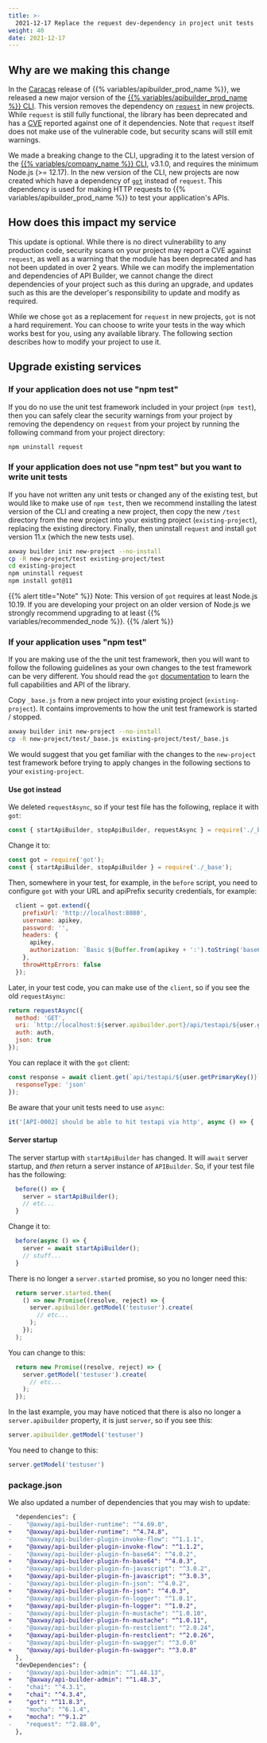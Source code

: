 ```yaml
---
title: >-
  2021-12-17 Replace the request dev-dependency in project unit tests
weight: 40
date: 2021-12-17
---
```

## Why are we making this change

In the [Caracas](/docs/release_notes/caracas) release of {{% variables/apibuilder_prod_name %}}, we released a new major version of the [{{% variables/apibuilder_prod_name %}} CLI](/docs/developer_guide/cli). This version removes the dependency on [`request`](https://www.npmjs.com/package/request) in new projects. While `request` is still fully functional, the library has been deprecated and has a [CVE](https://nvd.nist.gov/vuln/detail/CVE-2021-3918) reported against one of it dependencies. Note that `request` itself does not make use of the vulnerable code, but security scans will still emit warnings.

We made a breaking change to the CLI, upgrading it to the latest version of the [{{% variables/company_name %}} CLI](https://docs.axway.com/bundle/axwaycli-open-docs/page/docs/index.html), v3.1.0, and requires the minimum Node.js (>= 12.17). In the new version of the CLI, new projects are now created which have a dependency of [`got`](https://www.npmjs.com/package/got) instead of `request`. This dependency is used for making HTTP requests to {{% variables/apibuilder_prod_name %}} to test your application's APIs.

## How does this impact my service

This update is optional. While there is no direct vulnerability to any production code, security scans on your project may report a CVE against `request`, as well as a warning that the module has been deprecated and has not been updated in over 2 years. While we can modify the implementation and dependencies of API Builder, we cannot change the direct dependencies of your project such as this during an upgrade, and updates such as this are the developer's responsibility to update and modify as required.

While we chose `got` as a replacement for `request` in new projects, `got` is not a hard requirement. You can choose to write your tests in the way which works best for you, using any available library. The following section describes how to modify your project to use it.

## Upgrade existing services

### If your application does not use "npm test"

If you do no use the unit test framework included in your project (`npm test`), then you can safely clear the security warnings from your project by removing the dependency on `request` from your project by running the following command from your project directory:

```bash
npm uninstall request
```

### If your application does not use "npm test" but you want to write unit tests

If you have not written any unit tests or changed any of the existing test, but would like to make use of `npm test`, then we recommend installing the latest version of the CLI and creating a new project, then copy the new `/test` directory from the new project into your existing project (`existing-project`), replacing the existing directory. Finally, then uninstall `request` and install `got` version 11.x (which the new tests use).

```bash
axway builder init new-project --no-install
cp -R new-project/test existing-project/test
cd existing-project
npm uninstall request
npm install got@11
```

{{% alert title="Note" %}}
Note: This version of `got` requires at least Node.js 10.19. If you are developing your project on an older version of Node.js we strongly recommend upgrading to at least {{% variables/recommended_node %}}.
{{% /alert %}}

### If your application uses "npm test"

If you are making use of the the unit test framework, then you will want to follow the following guidelines as your own changes to the test framework can be very different. You should read the `got` [documentation](https://github.com/sindresorhus/got/blob/HEAD/documentation/1-promise.md) to learn the full capabilities and API of the library.

Copy `_base.js` from a new project into your existing project (`existing-project`). It contains improvements to how the unit test framework is started / stopped.

```bash
axway builder init new-project --no-install
cp -R new-project/test/_base.js existing-project/test/_base.js
```

We would suggest that you get familiar with the changes to the `new-project` test framework before trying to apply changes in the following sections to your `existing-project`.

#### Use got instead

We deleted `requestAsync`, so if your test file has the following, replace it with `got`:
```js
const { startApiBuilder, stopApiBuilder, requestAsync } = require('./_base');
```

Change it to:
```js
const got = require('got');
const { startApiBuilder, stopApiBuilder } = require('./_base');
```

Then, somewhere in your test, for example, in the `before` script, you need to configure `got` with your URL and apiPrefix security credentials, for example:

```js
  client = got.extend({
    prefixUrl: 'http://localhost:8080',
    username: apikey,
    password: '',
    headers: {
      apikey,
      authorization: `Basic ${Buffer.from(apikey + ':').toString('base64')}`
    },
    throwHttpErrors: false
  });
```

Later, in your test code, you can make use of the `client`, so if you see the old `requestAsync`:

```js
return requestAsync({
  method: 'GET',
  uri: `http://localhost:${server.apibuilder.port}/api/testapi/${user.getPrimaryKey()}`,
  auth: auth,
  json: true
});
```

You can replace it with the `got` client:

```js
const response = await client.get(`api/testapi/${user.getPrimaryKey()}`, {
  responseType: 'json'
});
```

Be aware that your unit tests need to use `async`:

```js
it('[API-0002] should be able to hit testapi via http', async () => {
```

#### Server startup

The server startup with `startApiBuilder` has changed.  It will `await` server startup, and _then_ return a server instance of `APIBuilder`.  So, if your test file has the following:
```js
  before(() => {
    server = startApiBuilder();
    // etc...
  }
```

Change it to:
```js
  before(async () => {
    server = await startApiBuilder();
    // stuff...
  }
```

There is no longer a `server.started` promise, so you no longer need this:

```js
  return server.started.then(
    () => new Promise((resolve, reject) => {
      server.apibuilder.getModel('testuser').create(
        // etc...
      );
    });
  );
```

You can change to this:

```js
  return new Promise((resolve, reject) => {
    server.getModel('testuser').create(
      // etc...
    );
  });
```

In the last example, you may have noticed that there is also no longer a `server.apibuilder` property, it is just `server`, so if you see this:

```js
server.apibuilder.getModel('testuser')
```

You need to change to this:

```js
server.getModel('testuser')
```

### package.json

We also updated a number of dependencies that you may wish to update:

```diff
  "dependencies": {
-    "@axway/api-builder-runtime": "^4.69.0",
+    "@axway/api-builder-runtime": "^4.74.8",
-    "@axway/api-builder-plugin-invoke-flow": "^1.1.1",
+    "@axway/api-builder-plugin-invoke-flow": "^1.1.2",
-    "@axway/api-builder-plugin-fn-base64": "^4.0.2",
+    "@axway/api-builder-plugin-fn-base64": "^4.0.3",
-    "@axway/api-builder-plugin-fn-javascript": "^3.0.2",
+    "@axway/api-builder-plugin-fn-javascript": "^3.0.3",
-    "@axway/api-builder-plugin-fn-json": "^4.0.2",
+    "@axway/api-builder-plugin-fn-json": "^4.0.3",
-    "@axway/api-builder-plugin-fn-logger": "^1.0.1",
+    "@axway/api-builder-plugin-fn-logger": "^1.0.2",
-    "@axway/api-builder-plugin-fn-mustache": "^1.0.10",
+    "@axway/api-builder-plugin-fn-mustache": "^1.0.11",
-    "@axway/api-builder-plugin-fn-restclient": "^2.0.24",
+    "@axway/api-builder-plugin-fn-restclient": "^2.0.26",
-    "@axway/api-builder-plugin-fn-swagger": "^3.0.0"
+    "@axway/api-builder-plugin-fn-swagger": "^3.0.8"
  },
  "devDependencies": {
-    "@axway/api-builder-admin": "^1.44.13",
+    "@axway/api-builder-admin": "^1.48.3",
-    "chai": "^4.3.1",
+    "chai": "^4.3.4",
+    "got": "^11.8.3",
-    "mocha": "^6.1.4",
+    "mocha": "^9.1.2"
-    "request": "^2.88.0",
  },
```
